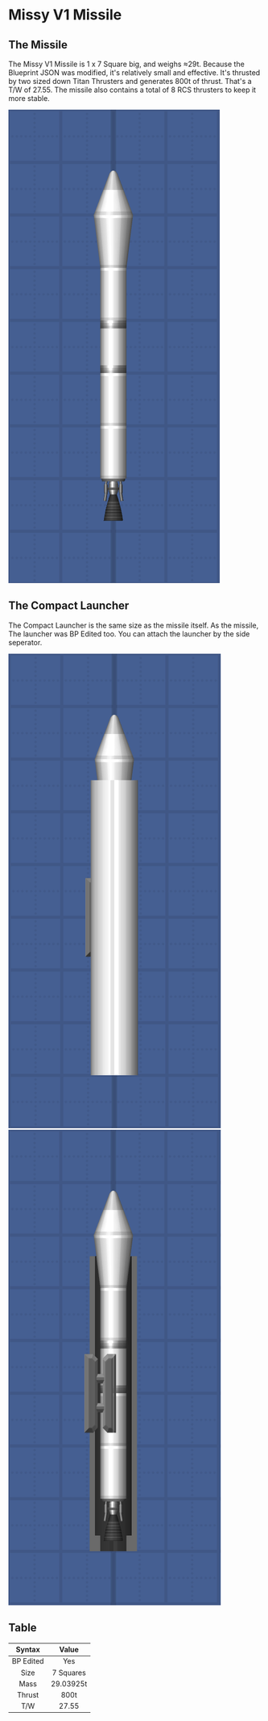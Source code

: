 # Missy V1 Missile

## The Missile
The Missy V1 Missile is 1 x 7 Square big, and weighs ≈29t. Because the Blueprint JSON was modified, it's relatively small and effective.
It's thrusted by two sized down Titan Thrusters and generates 800t of thrust. That's a T/W of 27.55. 
The missile also contains a total of 8 RCS thrusters to keep it more stable.

![](Images/Missile.png)

## The Compact Launcher
The Compact Launcher is the same size as the missile itself. As the missile, 
The launcher was BP Edited too. You can attach the launcher by the side seperator.

![](Images/CompactLauncher.png) ![](Images/CompactLauncher_InterriorView.png)

## Table
| Syntax | Value |
| :-----------: | :-----------: |
| BP Edited | Yes |
| Size | 7 Squares |
| Mass | 29.03925t |
| Thrust | 800t |
| T/W | 27.55 |